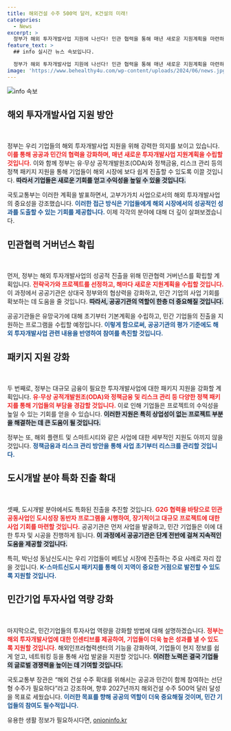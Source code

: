 ```yaml
---
title: 해외건설 수주 500억 달러, K건설의 미래!
categories:
  - News
excerpt: >
  정부가 해외 투자개발사업 지원에 나선다! 민관 협력을 통해 매년 새로운 지원계획을 마련하고, 우리 기업의 글로벌 역량 강화를 위한 정책 패키지를 추진한다. K스마트신도시를 통해 베트남 진출 교두보도 마련할 계획!
feature_text: >
  ## info 실시간 뉴스 속보입니다.

  정부가 해외 투자개발사업 지원에 나선다! 민관 협력을 통해 매년 새로운 지원계획을 마련하고, 우리 기업의 글로벌 역량 강화를 위한 정책 패키지를 추진한다. K스마트신도시를 통해 베트남 진출 교두보도 마련할 계획!
image: 'https://www.behealthy4u.com/wp-content/uploads/2024/06/news.jpg'
---
```


<p><img src="https://www.behealthy4u.com/wp-content/uploads/2024/06/news.jpg" alt="info 속보" /></p>

<h2 data-ke-size="size26">해외 투자개발사업 지원 방안</h2>

<p data-ke-size="size16">&nbsp;</p>

<p>정부는 우리 기업들의 해외 투자개발사업 지원을 위해 강력한 의지를 보이고 있습니다. <b><span style="color: #ee2323;">이를 통해 공공과 민간의 협력을 강화하며, 매년 새로운 투자개발사업 지원계획을 수립할 것입니다.</span></b> 이와 함께 정부는 유·무상 공적개발원조(ODA)와 정책금융, 리스크 관리 등의 정책 패키지 지원을 통해 기업들이 해외 시장에 보다 쉽게 진출할 수 있도록 이끌 것입니다. <b><span style="background-color: #21538527;">따라서 기업들은 새로운 기회를 얻고 수익성을 높일 수 있을 것입니다.</span></b> </p>

<p>국토교통부는 이러한 계획을 발표하면서, 고부가가치 사업으로서의 해외 투자개발사업의 중요성을 강조했습니다. <b><span style="color: #1a5490;">이러한 접근 방식은 기업들에게 해외 시장에서의 성공적인 성과를 도출할 수 있는 기회를 제공합니다.</span></b> 이제 각각의 분야에 대해 더 깊이 살펴보겠습니다.</p>

<h2 data-ke-size="size26">민관협력 거버넌스 확립</h2>

<p data-ke-size="size16">&nbsp;</p>

<p>먼저, 정부는 해외 투자개발사업의 성공적 진출을 위해 민관협력 거버넌스를 확립할 계획입니다. <b><span style="color: #ee2323;">전략국가와 프로젝트를 선정하고, 해마다 새로운 지원계획을 수립할 것입니다.</span></b> 이 과정에서 공공기관은 상대국 정부와의 협상력을 강화하고, 민간 기업의 사업 기회를 확보하는 데 도움을 줄 것입니다. <b><span style="background-color: #21538527;">따라서, 공공기관의 역할이 한층 더 중요해질 것입니다.</span></b> </p>

<p>공공기관들은 유망국가에 대해 초기부터 기본계획을 수립하고, 민간 기업들의 진출을 지원하는 프로그램을 수립할 예정입니다. <b><span style="color: #1a5490;">이렇게 함으로써, 공공기관의 평가 기준에도 해외 투자개발사업 관련 내용을 반영하여 참여를 촉진할 것입니다.</span></b></p>

<h2 data-ke-size="size26">패키지 지원 강화</h2>

<p data-ke-size="size16">&nbsp;</p>

<p>두 번째로, 정부는 대규모 금융이 필요한 투자개발사업에 대한 패키지 지원을 강화할 계획입니다. <b><span style="color: #ee2323;">유·무상 공적개발원조(ODA)와 정책금융 및 리스크 관리 등 다양한 정책 패키지를 통해 기업들의 부담을 경감할 것입니다.</span></b> 이로 인해 기업들은 프로젝트의 수익성을 높일 수 있는 기회를 얻을 수 있습니다. <b><span style="background-color: #21538527;">이러한 지원은 특히 상업성이 없는 프로젝트 부분을 해결하는 데 큰 도움이 될 것입니다.</span></b> </p>

<p>정부는 또, 해외 플랜트 및 스마트시티와 같은 사업에 대한 세부적인 지원도 아끼지 않을 것입니다. <b><span style="color: #1a5490;">정책금융과 리스크 관리 방안을 통해 사업 초기부터 리스크를 관리할 것입니다.</span></b></p>

<h2 data-ke-size="size26">도시개발 분야 특화 진출 확대</h2>

<p data-ke-size="size16">&nbsp;</p>

<p>셋째, 도시개발 분야에서도 특화된 진출을 추진할 것입니다. <b><span style="color: #ee2323;">G2G 협력을 바탕으로 민관 공동사업인 도시성장 동반자 프로그램을 시행하여, 장기적이고 대규모 프로젝트에 대한 사업 기회를 마련할 것입니다.</span></b> 공공기관은 먼저 사업을 발굴하고, 민간 기업들은 이에 대한 투자 및 시공을 진행하게 됩니다. <b><span style="background-color: #21538527;">이 과정에서 공공기관은 단계 전반에 걸쳐 지속적인 도움을 제공할 것입니다.</span></b></p>

<p>특히, 박닌성 동남신도시는 우리 기업들이 베트남 시장에 진출하는 주요 사례로 자리 잡을 것입니다. <b><span style="color: #1a5490;">K-스마트신도시 패키지를 통해 이 지역이 중요한 거점으로 발전할 수 있도록 지원할 것입니다.</span></b></p>

<h2 data-ke-size="size26">민간기업 투자사업 역량 강화</h2>

<p data-ke-size="size16">&nbsp;</p>

<p>마지막으로, 민간기업들의 투자사업 역량을 강화할 방법에 대해 설명하겠습니다. <b><span style="color: #ee2323;">정부는 해외 투자개발사업에 대한 인센티브를 제공하여, 기업들이 더욱 높은 성과를 낼 수 있도록 지원할 것입니다.</span></b> 해외인프라협력센터의 기능을 강화하여, 기업들이 현지 정보를 쉽게 얻고, 네트워킹 등을 통해 사업 발굴을 지원할 것입니다. <b><span style="background-color: #21538527;">이러한 노력은 결국 기업들의 글로벌 경쟁력을 높이는 데 기여할 것입니다.</span></b></p>

<p>국토교통부 장관은 “해외 건설 수주 확대를 위해서는 공공과 민간이 함께 참여하는 선단형 수주가 필요하다”라고 강조하며, 향후 2027년까지 해외건설 수주 500억 달러 달성을 목표로 세웠습니다. <b><span style="color: #1a5490;">이러한 목표를 향해 공공의 역할이 더욱 중요해질 것이며, 민간 기업들의 참여도 필수적입니다.</span></b></p>

<p data-ke-size="size16"></p>
유용한 생활 정보가 필요하시다면, <a href="https://onioninfo.kr" rel="dofollow">onioninfo.kr</a>


